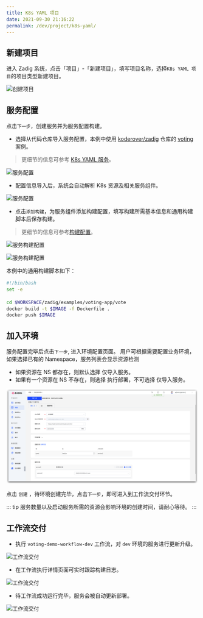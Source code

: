 ```yaml
---
title: K8s YAML 项目
date: 2021-09-30 21:16:22
permalink: /dev/project/k8s-yaml/
---
```


## 新建项目

进入 Zadig 系统，点击「项目」-「新建项目」，填写项目名称，选择`K8s YAML 项目`的项目类型新建项目。

![创建项目](../_images/k8s_voting_onboarding_1.png)

## 服务配置
点击`下一步`，创建服务并为服务配置构建。
- 选择从代码仓库导入服务配置，本例中使用 [koderover/zadig](https://github.com/koderover/zadig) 仓库的 [voting](https://github.com/koderover/zadig/tree/main/examples/voting-app) 案例。
> 更细节的信息可参考 [K8s YAML 服务](/dev/project/service/k8s/)。

![服务配置](../_images/k8s_voting_onboarding_2.png)

- 配置信息导入后，系统会自动解析 K8s 资源及相关服务组件。

![服务配置](../_images/k8s_voting_onboarding_2_1.png)

- 点击`添加构建`，为服务组件添加构建配置，填写构建所需基本信息和通用构建脚本后保存构建。
> 更细节的信息可参考[构建配置](/dev/project/build/)。

![服务构建配置](../_images/k8s_voting_onboarding_build_config_0.png)

![服务构建配置](../_images/k8s_voting_onboarding_build_config.png)

本例中的通用构建脚本如下：
``` bash
#!/bin/bash
set -e

cd $WORKSPACE/zadig/examples/voting-app/vote
docker build -t $IMAGE -f Dockerfile .
docker push $IMAGE
```

## 加入环境

服务配置完毕后点击`下一步`, 进入环境配置页面。
用户可根据需要配置业务环境，如果选择已有的 Namespace，服务列表会显示资源检测
- 如果资源在 NS 都存在，则默认选择 仅导入服务。
- 如果有一个资源在 NS 不存在，则选择 执行部署，不可选择 仅导入服务。

![加入环境](../_images/k8s_voting_onboarding_3.png)

点击 `创建` ，待环境创建完毕，点击`下一步`，即可进入到工作流交付环节。

::: tip
服务数量以及启动服务所需的资源会影响环境的创建时间，请耐心等待。
:::

## 工作流交付

- 执行 `voting-demo-workflow-dev` 工作流，对 `dev` 环境的服务进行更新升级。

![工作流交付](../_images/k8s_voting_onboarding_4.png)

- 在工作流执行详情页面可实时跟踪构建日志。

![工作流交付](../_images/k8s_voting_run_pipeline.png)

- 待工作流成功运行完毕，服务会被自动更新部署。

![工作流交付](../_images/k8s_voting_show_updated_env.png)
